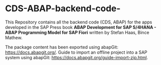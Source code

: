 # CDS-ABAP-backend-code-
This Repository contains all the backend code (CDS, ABAP) for the apps developed in the SAP Press book **ABAP Development for SAP S/4HANA - ABAP Programming Model for SAP Fiori** written by Stefan Haas, Bince Mathew.

The package content has been exported using abapGit: https://docs.abapgit.org/.
Guide to import an offline project into a SAP system using abapGit: https://docs.abapgit.org/guide-import-zip.html.
